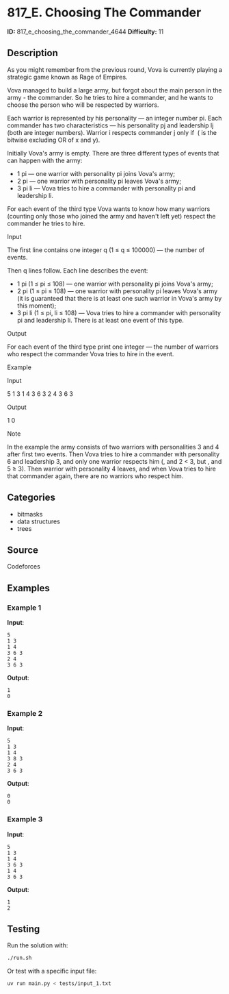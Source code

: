 # 817_E. Choosing The Commander

**ID:** 817_e_choosing_the_commander_4644
**Difficulty:** 11

## Description

As you might remember from the previous round, Vova is currently playing a strategic game known as Rage of Empires.

Vova managed to build a large army, but forgot about the main person in the army - the commander. So he tries to hire a commander, and he wants to choose the person who will be respected by warriors.

Each warrior is represented by his personality — an integer number pi. Each commander has two characteristics — his personality pj and leadership lj (both are integer numbers). Warrior i respects commander j only if <image> (<image> is the bitwise excluding OR of x and y).

Initially Vova's army is empty. There are three different types of events that can happen with the army:

  * 1 pi — one warrior with personality pi joins Vova's army; 
  * 2 pi — one warrior with personality pi leaves Vova's army; 
  * 3 pi li — Vova tries to hire a commander with personality pi and leadership li. 



For each event of the third type Vova wants to know how many warriors (counting only those who joined the army and haven't left yet) respect the commander he tries to hire.

Input

The first line contains one integer q (1 ≤ q ≤ 100000) — the number of events.

Then q lines follow. Each line describes the event:

  * 1 pi (1 ≤ pi ≤ 108) — one warrior with personality pi joins Vova's army; 
  * 2 pi (1 ≤ pi ≤ 108) — one warrior with personality pi leaves Vova's army (it is guaranteed that there is at least one such warrior in Vova's army by this moment); 
  * 3 pi li (1 ≤ pi, li ≤ 108) — Vova tries to hire a commander with personality pi and leadership li. There is at least one event of this type. 

Output

For each event of the third type print one integer — the number of warriors who respect the commander Vova tries to hire in the event.

Example

Input

5
1 3
1 4
3 6 3
2 4
3 6 3


Output

1
0

Note

In the example the army consists of two warriors with personalities 3 and 4 after first two events. Then Vova tries to hire a commander with personality 6 and leadership 3, and only one warrior respects him (<image>, and 2 < 3, but <image>, and 5 ≥ 3). Then warrior with personality 4 leaves, and when Vova tries to hire that commander again, there are no warriors who respect him.

## Categories

- bitmasks
- data structures
- trees

## Source

Codeforces

## Examples

### Example 1

**Input**:
```
5
1 3
1 4
3 6 3
2 4
3 6 3
```

**Output**:
```
1
0
```

### Example 2

**Input**:
```
5
1 3
1 4
3 8 3
2 4
3 6 3
```

**Output**:
```
0
0
```

### Example 3

**Input**:
```
5
1 3
1 4
3 6 3
1 4
3 6 3
```

**Output**:
```
1
2
```


## Testing

Run the solution with:

```bash
./run.sh
```

Or test with a specific input file:

```bash
uv run main.py < tests/input_1.txt
```
